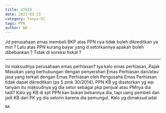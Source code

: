 ```yaml
---
title: 47919
date: 2021-03-23
category: Tanya-SC
tags: PPN
author: NA
---
```


Jd perusahaan emas membeli BKP atas PPN nya tidak boleh dikreditkan ya min ? Lalu atas PPN kurang bayar yang d setorkannya apakah boleh dibebankan ? Tidak di koreksi fiskal ?

---

Ini maksudnya perusahaan emas perhiasan? Iya kalo emas perhiasan, Pajak Masukan yang berhubungan dengan penyerahan Emas Perhiasan dan/atau jasa yang terkait dengan Emas Perhiasan oleh Pengusaha Emas Perhiasan tidak dapat dikreditkan (ps 5 pmk 30/2014). PPN KB yg disetorkan yg wp tanyain itu maksudnya yg dia setor sebagai pkp penjual atau PMnya dia tadi? Kalo yg KB di spt PPN kan bukan bebannya dia, tapi uang pembeli dan jadi KB dari PK yg dia setorin karena dia pemungut. Kalo yg dimaksud adal

`NA`
